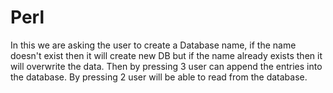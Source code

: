 # Perl
In this we are asking the user to create a Database name, if the name doesn't exist then it will create new DB but if the name already exists then it will overwrite the data. Then by pressing 3 user can append the entries into the database. By pressing 2 user will be able to read from the database.
